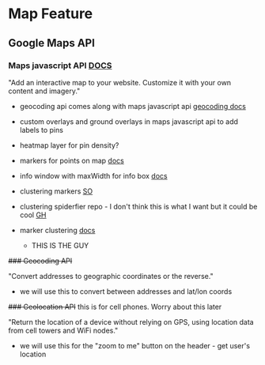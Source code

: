 # Map Feature

## Google Maps API

### Maps javascript API [DOCS](https://developers.google.com/maps/documentation/javascript/overview)

"Add an interactive map to your website. Customize it with your own content and imagery."

- geocoding api comes along with maps javascript api [geocoding docs](https://developers.google.com/maps/documentation/javascript/geocoding)


- custom overlays and ground overlays in maps javascript api to add labels to pins

- heatmap layer for pin density?



- markers for points on map [docs](https://developers.google.com/maps/documentation/javascript/markers#introduction)
- info window with maxWidth for info box [docs](https://developers.google.com/maps/documentation/javascript/examples/infowindow-simple-max)


- clustering markers [SO](https://stackoverflow.com/questions/3548920/google-maps-api-v3-multiple-markers-on-exact-same-spot)
- clustering spiderfier repo - I don't think this is what I want but it could be cool [GH](https://github.com/jawj/OverlappingMarkerSpiderfier)
- marker clustering [docs](https://developers.google.com/maps/documentation/javascript/marker-clustering)
  - THIS IS THE GUY



~~### Geocoding API~~

"Convert addresses to geographic coordinates or the reverse."

- we will use this to convert between addresses and lat/lon coords

~~### Geolocation API~~ this is for cell phones. Worry about this later


"Return the location of a device without relying on GPS, using location data from cell towers and WiFi nodes."

- we will use this for the "zoom to me" button on the header - get user's location

